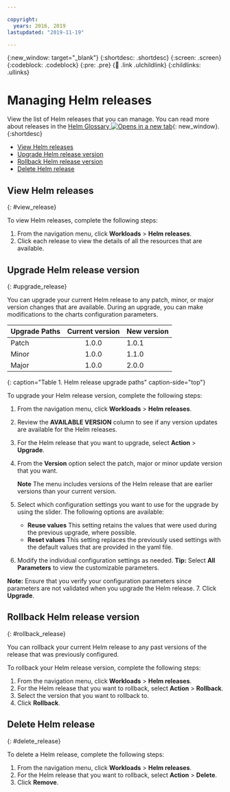 ```yaml
---

copyright:
  years: 2016, 2019
lastupdated: "2019-11-19"

---
```


{:new_window: target="_blank"}
{:shortdesc: .shortdesc}
{:screen: .screen}
{:codeblock: .codeblock}
{:pre: .pre}
{:child: .link .ulchildlink}
{:childlinks: .ullinks}

# Managing Helm releases

View the list of Helm releases that you can manage. You can read more about releases in the [Helm Glossary ![Opens in a new tab](../images/icons/launch-glyph.svg "Opens in a new tab")](https://v2.helm.sh/docs/glossary/){: new_window}.
{:shortdesc}


- [View Helm releases](#view_release)
- [Upgrade Helm release version](#upgrade_release)
- [Rollback Helm release version](#rollback_release)
- [Delete Helm release ](#delete_release)

## View Helm releases
{: #view_release}

To view Helm releases, complete the following steps:

1. From the navigation menu, click **Workloads** > **Helm releases**.
2. Click each release to view the details of all the resources that are available.


## Upgrade Helm release version
{: #upgrade_release}

You can upgrade your current Helm release to any patch, minor, or major version changes that are available. During an upgrade, you can make modifications to the charts configuration parameters.

| Upgrade Paths | Current version | New version |
|-----------|:------------------:|--------------|
| Patch     | 1.0.0              | 1.0.1        |
| Minor     | 1.0.0              | 1.1.0        |
| Major     | 1.0.0              | 2.0.0        |                                       
{: caption="Table 1. Helm release upgrade paths" caption-side="top"}

To upgrade your Helm release version, complete the following steps:

1. From the navigation menu, click **Workloads** > **Helm releases**.
2. Review the **AVAILABLE VERSION** column to see if any version updates are available for the Helm releases.
3. For the Helm release that you want to upgrade, select **Action** > **Upgrade**.
4. From the **Version** option select the patch, major or minor update version that you want.

   **Note** The menu includes versions of the Helm release that are earlier versions than your current version.
5. Select which configuration settings you want to use for the upgrade by using the slider. The following options are available:
    - **Reuse values** This setting retains the values that were used during the previous upgrade, where possible.
    - **Reset values** This setting replaces the previously used settings with the default values that are provided in the yaml file.
6. Modify the individual configuration settings as needed. **Tip:** Select **All Parameters** to view the customizable parameters.

 **Note:** Ensure that you verify your configuration parameters since parameters are not validated when you upgrade the Helm release.
7. Click **Upgrade**.

## Rollback Helm release version
{: #rollback_release}

You can rollback your current Helm release to any past versions of the release that was previously configured.

To rollback your Helm release version, complete the following steps:

1. From the navigation menu, click **Workloads** > **Helm releases**.
2. For the Helm release that you want to rollback, select **Action** > **Rollback**.
3. Select the version that you want to rollback to.
4. Click **Rollback**.

## Delete Helm release
{: #delete_release}

To delete a Helm release, complete the following steps:

1. From the navigation menu, click **Workloads** > **Helm releases**.
3. For the Helm release that you want to rollback, select **Action** > **Delete**.
5. Click **Remove**.
